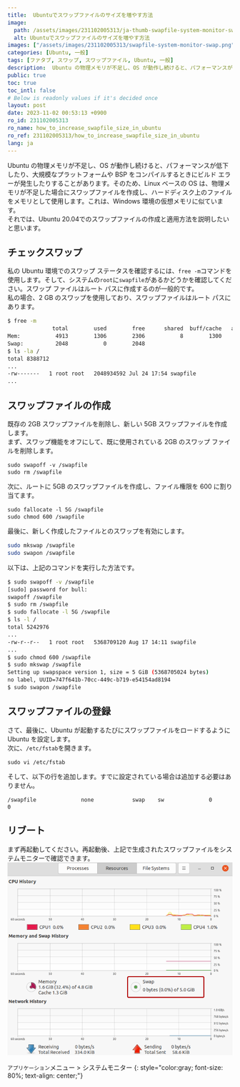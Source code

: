 ```yaml
---
title:  Ubuntuでスワップファイルのサイズを増やす方法
image:
  path: /assets/images/231102005313/ja-thumb-swapfile-system-monitor-swap.png
  alt: Ubuntuでスワップファイルのサイズを増やす方法
images: ["/assets/images/231102005313/swapfile-system-monitor-swap.png"]
categories: [Ubuntu, 一般]
tags: [ファタブ, スワップ, スワップファイル, Ubuntu, 一般]
description:  Ubuntu の物理メモリが不足し、OS が動作し続けると、パフォーマンスが低下したり、大規模なプラットフォームや BSP をコンパイルするときにビルド エラーが発生したりすることがあります。そのため、Linux ベースの OS は、物理メモリが不足した場合にスワップファイルを作成し、ハードディスク上のファイルをメモリとして使用します。これは、Windows 環境の仮想メモリに似ています。それでは、Ubuntu 20.04でのスワップファイルの作成と適用方法を説明したいと思います。
public: true
toc: true
toc_intl: false
# Below is readonly values if it's decided once
layout: post
date: 2023-11-02 00:53:13 +0900
ro_id: 231102005313
ro_name: how_to_increase_swapfile_size_in_ubuntu
ro_ref: 231102005313/how_to_increase_swapfile_size_in_ubuntu
lang: ja
---
```

Ubuntu の物理メモリが不足し、OS が動作し続けると、パフォーマンスが低下したり、大規模なプラットフォームや BSP をコンパイルするときにビルド エラーが発生したりすることがあります。そのため、Linux ベースの OS は、物理メモリが不足した場合にスワップファイルを作成し、ハードディスク上のファイルをメモリとして使用します。これは、Windows 環境の仮想メモリに似ています。  
それでは、Ubuntu 20.04でのスワップファイルの作成と適用方法を説明したいと思います。  
## チェックスワップ
私の Ubuntu 環境でのスワップ ステータスを確認するには、`free -m`コマンドを使用します。そして、システムの`root`に`swapfile`があるかどうかを確認してください。スワップ ファイルはルート パスに作成するのが一般的です。  
私の場合、2 GB のスワップを使用しており、スワップファイルはルート パスにあります。  

````bash
$ free -m
              total        used        free      shared  buff/cache   available
Mem:           4913        1306        2306           8        1300        3359
Swap:          2048           0        2048
$ ls -la /
total 8388712
...
-rw-------   1 root root   2048934592 Jul 24 17:54 swapfile
...
````
## スワップファイルの作成
既存の 2GB スワップファイルを削除し、新しい 5GB スワップファイルを作成します。  
まず、スワップ機能をオフにして、既に使用されている 2GB のスワップ ファイルを削除します。  

```shell
sudo swapoff -v /swapfile
sudo rm /swapfile
```
次に、ルートに 5GB のスワップファイルを作成し、ファイル権限を 600 に割り当てます。  

```shell
sudo fallocate -l 5G /swapfile
sudo chmod 600 /swapfile 
```
最後に、新しく作成したファイルとのスワップを有効にします。  

```bash
sudo mkswap /swapfile
sudo swapon /swapfile
```
以下は、上記のコマンドを実行した方法です。  

```bash
$ sudo swapoff -v /swapfile
[sudo] password for bull: 
swapoff /swapfile
$ sudo rm /swapfile
$ sudo fallocate -l 5G /swapfile
$ ls -l /
total 5242976
...
-rw-r--r--   1 root root   5368709120 Aug 17 14:11 swapfile
...
$ sudo chmod 600 /swapfile 
$ sudo mkswap /swapfile
Setting up swapspace version 1, size = 5 GiB (5368705024 bytes)
no label, UUID=747f641b-70cc-449c-b719-e54154ad8194
$ sudo swapon /swapfile
```
## スワップファイルの登録
さて、最後に、Ubuntu が起動するたびにスワップファイルをロードするように Ubuntu を設定します。  
次に、`/etc/fstab`を開きます。  

```shell
sudo vi /etc/fstab    
```
そして、以下の行を追加します。すでに設定されている場合は追加する必要はありません。  

```shell
/swapfile              none            swap    sw              0       0
```
## リブート
まず再起動してください。再起動後、上記で生成されたスワップファイルをシステムモニターで確認できます。  
![`アプリケーション`メニュー > システムモニター](/assets/images/231102005313/swapfile-system-monitor-swap.png)  

`アプリケーション`メニュー > システムモニター
{: style="color:gray; font-size: 80%; text-align: center;"}

